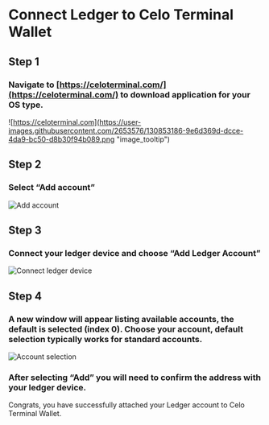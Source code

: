 # Connect Ledger to Celo Terminal Wallet

## Step 1

### Navigate to [https://celoterminal.com/](https://celoterminal.com/) to download application for your OS type.

![https://celoterminal.com](https://user-images.githubusercontent.com/2653576/130853186-9e6d369d-dcce-4da9-bc50-d8b30f94b089.png "image_tooltip")

## Step 2

### Select “Add account”

![Add account](https://user-images.githubusercontent.com/2653576/130853277-78d1a6cd-b2af-4c15-a72d-92e871b1df8b.png "image_tooltip")

## Step 3

### Connect your ledger device and choose “Add Ledger Account”


![Connect ledger device](https://user-images.githubusercontent.com/2653576/130853460-0ca1dbf5-c2ad-4057-b24c-c30cec3af625.png "image_tooltip")


## Step 4

### A new window will appear listing available accounts, the default is selected (index 0). Choose your account, default selection typically works for standard accounts.


![Account selection](https://user-images.githubusercontent.com/2653576/130853544-4a0c8251-5720-4cd1-ac95-ecc84b740c85.png "image_tooltip")


### After selecting “Add” you will need to confirm the address with your ledger device.
Congrats, you have successfully attached your Ledger account to Celo Terminal Wallet.
